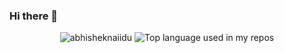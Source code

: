 ### Hi there 👋

<!--
**lee926427/lee926427** is a ✨ _special_ ✨ repository because its `README.md` (this file) appears on your GitHub profile.

Here are some ideas to get you started:

- 🔭 I’m currently working on ...
- 🌱 I’m currently learning ...
- 👯 I’m looking to collaborate on ...
- 🤔 I’m looking for help with ...
- 💬 Ask me about ...
- 📫 How to reach me: ...
- 😄 Pronouns: ...
- ⚡ Fun fact: ...
-->
<div align="center"> 
  <img src="https://github-readme-stats.vercel.app/api?username=lee926427&show_icons=true&theme=gotham" alt="abhisheknaiidu" />
  <img width="" src="https://github-readme-stats.vercel.app/api/top-langs/?username=lee926427&layout=compact&hide_title=1&card_width=300" alt="Top language used in my repos" />
</div>
